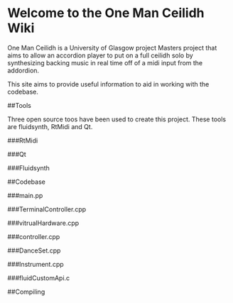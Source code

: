 # Welcome to the One Man Ceilidh Wiki

One Man Ceilidh is a University of Glasgow project Masters project that aims to allow an accordion player to put on a full ceilidh solo by synthesizing backing music in real time off of a midi input from the addordion.

This site aims to provide useful information to aid in working with the codebase. 

##Tools

Three open source toos have been used to create this project. These tools are fluidsynth, RtMidi and Qt.

###RtMidi

###Qt

###Fluidsynth

##Codebase

###main.pp

###TerminalController.cpp

###vitrualHardware.cpp

###controller.cpp

###DanceSet.cpp

###Instrument.cpp

###fluidCustomApi.c

##Compiling 
